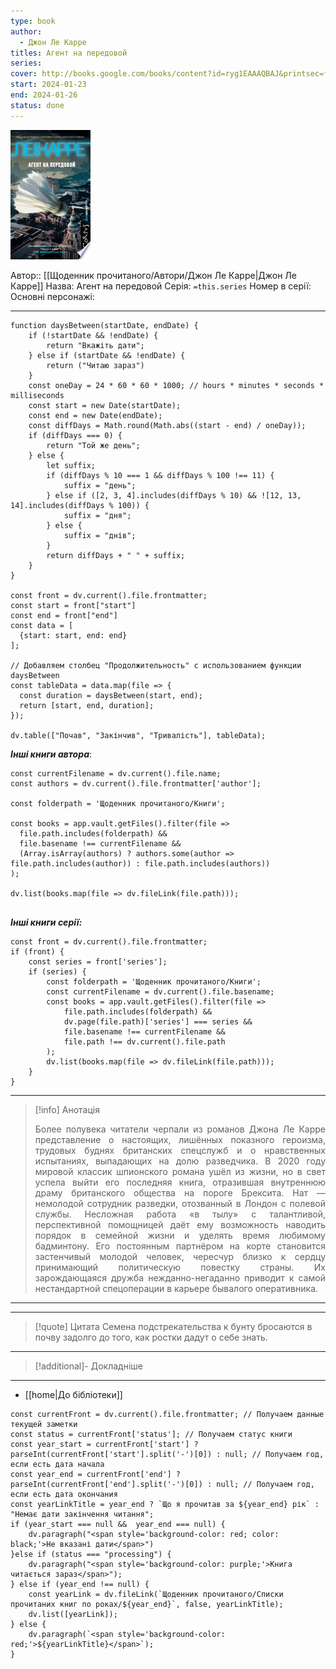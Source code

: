 ```yaml
---
type: book
author:
  - Джон Ле Карре
titles: Агент на передовой
series: 
cover: http://books.google.com/books/content?id=ryg1EAAAQBAJ&printsec=frontcover&img=1&zoom=1&edge=curl&source=gbs_api
start: 2024-01-23
end: 2024-01-26
status: done
---
```

![cover|150](media/cover!150-354.jpg)

Автор:: [[Щоденник прочитаного/Автори/Джон Ле Карре|Джон Ле Карре]]
Назва: Агент на передовой
Серія:  `=this.series`
Номер в серії:
Основні персонажі:

---
```dataviewjs
function daysBetween(startDate, endDate) {
	if (!startDate && !endDate) { 
		return "Вкажіть дати"; 
	} else if (startDate && !endDate) {
		return ("Читаю зараз")
	}
	const oneDay = 24 * 60 * 60 * 1000; // hours * minutes * seconds * milliseconds
	const start = new Date(startDate);
	const end = new Date(endDate);
	const diffDays = Math.round(Math.abs((start - end) / oneDay));
	if (diffDays === 0) {
		return "Той же день";   
	} else {
		let suffix;     
	    if (diffDays % 10 === 1 && diffDays % 100 !== 11) {
		    suffix = "день";     
	    } else if ([2, 3, 4].includes(diffDays % 10) && ![12, 13, 14].includes(diffDays % 100)) {
			suffix = "дня";     
		} else {       
			suffix = "днів";     
		}          
		return diffDays + " " + suffix;   
	} 
}  

const front = dv.current().file.frontmatter;
const start = front["start"]
const end = front["end"]
const data = [
  {start: start, end: end}
];

// Добавляем столбец "Продолжительность" с использованием функции daysBetween
const tableData = data.map(file => {
  const duration = daysBetween(start, end);
  return [start, end, duration];
});

dv.table(["Почав", "Закінчив", "Тривалість"], tableData);
```

***Інші книги автора***:
```dataviewjs
const currentFilename = dv.current().file.name;
const authors = dv.current().file.frontmatter['author'];

const folderpath = 'Щоденник прочитаного/Книги';

const books = app.vault.getFiles().filter(file =>
  file.path.includes(folderpath) &&
  file.basename !== currentFilename &&
  (Array.isArray(authors) ? authors.some(author => file.path.includes(author)) : file.path.includes(authors))
);

dv.list(books.map(file => dv.fileLink(file.path)));


```
***Інші книги серії:***
```dataviewjs
const front = dv.current().file.frontmatter;
if (front) {
	const series = front['series'];
	if (series) {
		const folderpath = 'Щоденник прочитаного/Книги';
		const currentFilename = dv.current().file.basename;
		const books = app.vault.getFiles().filter(file =>  
			file.path.includes(folderpath) && 
			dv.page(file.path)['series'] === series && 
			file.basename !== currentFilename &&
			file.path !== dv.current().file.path 
		);
		dv.list(books.map(file => dv.fileLink(file.path)));
	}
}

```

---
>[!info] Анотація
><p align="justify">Более полувека читатели черпали из романов Джона Ле Карре представление о настоящих, лишённых показного героизма, трудовых буднях британских спецслужб и о нравственных испытаниях, выпадающих на долю разведчика. В 2020 году мировой классик шпионского романа ушёл из жизни, но в свет успела выйти его последняя книга, отразившая внутреннюю драму британского общества на пороге Брексита. Нат — немолодой сотрудник разведки, отозванный в Лондон с полевой службы. Несложная работа «в тылу» с талантливой, перспективной помощницей даёт ему возможность наводить порядок в семейной жизни и уделять время любимому бадминтону. Его постоянным партнёром на корте становится застенчивый молодой человек, чересчур близко к сердцу принимающий политическую повестку страны. Их зарождающаяся дружба нежданно-негаданно приводит к самой нестандартной спецоперации в карьере бывалого оперативника.</p>
___

****
>[!quote] Цитата
>Семена подстрекательства к бунту бросаются в почву задолго до того, как ростки дадут о себе знать.

****
>[!additional]- Докладніше

****

- [[home|До бібліотеки]]

```dataviewjs
const currentFront = dv.current().file.frontmatter; // Получаем данные текущей заметки 
const status = currentFront['status']; // Получаем статус книги 
const year_start = currentFront['start'] ? parseInt(currentFront['start'].split('-')[0]) : null; // Получаем год, если есть дата начала 
const year_end = currentFront['end'] ? parseInt(currentFront['end'].split('-')[0]) : null; // Получаем год, если есть дата окончания 
const yearLinkTitle = year_end ? `Що я прочитав за ${year_end} рік` : "Немає дати закінчення читання"; 
if (year_start === null &&  year_end === null) {
	dv.paragraph("<span style='background-color: red; color: black;'>Не вказані дати</span>")
}else if (status === "processing") { 
	dv.paragraph("<span style='background-color: purple;'>Книга читається зараз</span>");
} else if (year_end !== null) { 
	const yearLink = dv.fileLink(`Щоденник прочитаного/Списки прочитаних книг по роках/${year_end}`, false, yearLinkTitle); 
	dv.list([yearLink]); 
} else { 
	dv.paragraph(`<span style='background-color: red;'>${yearLinkTitle}</span>`);
}
```